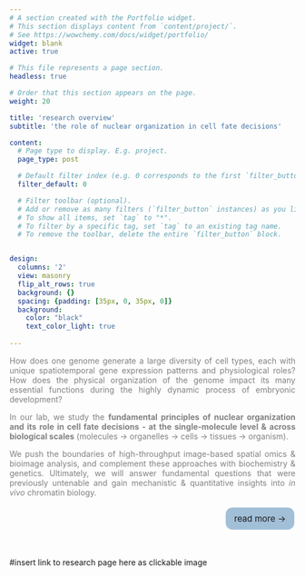 ```yaml
---
# A section created with the Portfolio widget.
# This section displays content from `content/project/`.
# See https://wowchemy.com/docs/widget/portfolio/
widget: blank
active: true

# This file represents a page section.
headless: true

# Order that this section appears on the page.
weight: 20

title: 'research overview'
subtitle: 'the role of nuclear organization in cell fate decisions'

content:
  # Page type to display. E.g. project.
  page_type: post

  # Default filter index (e.g. 0 corresponds to the first `filter_button` instance below).
  filter_default: 0

  # Filter toolbar (optional).
  # Add or remove as many filters (`filter_button` instances) as you like.
  # To show all items, set `tag` to "*".
  # To filter by a specific tag, set `tag` to an existing tag name.
  # To remove the toolbar, delete the entire `filter_button` block.


design:
  columns: '2'
  view: masonry
  flip_alt_rows: true
  background: {}
  spacing: {padding: [35px, 0, 35px, 0]}
  background:
    color: "black"
    text_color_light: true
    
---
```

<style>
      .button {
        background-color: #a2bfd8;
        border: none;
        padding: 10px 15px;
        text-align: center;
        text-decoration: none;
        display: inline-block;
        font-size: 15px;
        margin: 4px 2px;
        cursor: pointer;
        border-radius: 12px;
      }
    </style>
    

<p align="justify" style="color:gray;">How does one genome generate a large diversity of cell types, each with unique spatiotemporal gene expression patterns and physiological roles? How does the physical organization of the genome impact its many essential functions during the highly dynamic process of embryonic development?</p>


<p align="justify" style="color:gray;">In our lab, we study the <b>fundamental principles of nuclear organization and its role in cell fate decisions - at the single-molecule level & across biological scales</b> (molecules &rarr; organelles &rarr; cells &rarr; tissues &rarr; organism).</p>


<p align="justify" style="color:gray;">We push the boundaries of high-throughput image-based spatial omics & bioimage analysis, and complement these approaches with biochemistry & genetics. Ultimately, we will answer fundamental questions that were previously untenable and gain mechanistic & quantitative insights into <em>in vivo</em> chromatin biology.</p>

<p align = right>
<a color: inherit; href="./research/" class="button">read more &rarr;</a>
</p>

<br>

#insert link to research page here as clickable image
